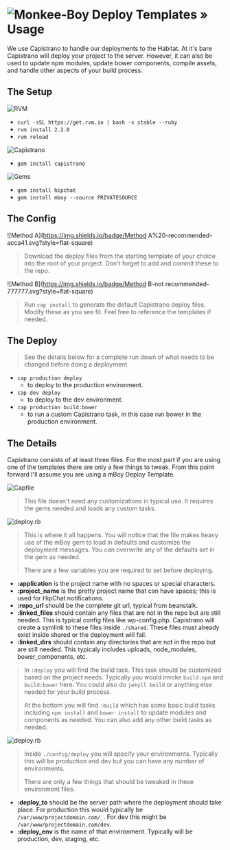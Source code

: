 ![Monkee-Boy](https://dujrsrsgsd3nh.cloudfront.net/img/emoticons/113009/mboy-1403710932.jpg) Deploy Templates &raquo; Usage
==============

We use Capistrano to handle our deployments to the Habitat. At it's bare Capistrano will deploy your project to the server. However, it can also be used to update npm modules, update bower components, compile assets, and handle other aspects of your build process.


## The Setup

![RVM](https://img.shields.io/badge/Install-RVM-acca41.svg?style=flat-square)
* `curl -sSL https://get.rvm.io | bash -s stable --ruby`
* `rvm install 2.2.0`
* `rvm reload`

![Capistrano](https://img.shields.io/badge/Install-Capistrano-acca41.svg?style=flat-square)
* `gem install capistrano`

![Gems](https://img.shields.io/badge/Install-Gems-acca41.svg?style=flat-square)
* `gem install hipchat`
* `gem install mboy --source PRIVATESOURCE`

>

## The Config

![Method A](https://img.shields.io/badge/Method A%20-recommended-acca41.svg?style=flat-square)

> Download the deploy files from the starting template of your choice into the root of your project. Don't forget to add and commit these to the repo.

![Method B](https://img.shields.io/badge/Method B-not recommended-777777.svg?style=flat-square)

> Run `cap install` to generate the default Capistrano deploy files. Modify these as you see fit. Feel free to reference the templates if needed.

## The Deploy

> See the details below for a complete run down of what needs to be changed before doing a deployment.

* `cap production deploy`
  * to deploy to the production environment.
* `cap dev deploy`
  * to deploy to the dev environment.
* `cap production build:bower`
  * to run a custom Capistrano task, in this case run bower in the production environment.

## The Details

Capistrano consists of at least three files. For the most part if you are using one of the templates there are only a few things to tweak. From this point forward I'll assume you are using a mBoy Deploy Template.

![Capfile](https://img.shields.io/badge/.%2F-Capfile-acca41.svg?style=flat-square)

> This file doesn't need any customizations in typical use. It requires the gems needed and loads any custom tasks.

![deploy.rb](https://img.shields.io/badge/.%2Fconfig%2f-deploy.rb-acca41.svg?style=flat-square)

> This is where it all happens. You will notice that the file makes heavy use of the mBoy gem to load in defaults and customize the deployment messages. You can overwrite any of the defaults set in the gem as needed.
>
> There are a few variables you are required to set before deploying.

* **:application** is the project name with no spaces or special characters.
* **:project_name** is the pretty project name that can have spaces; this is used for HipChat notifications.
* **:repo_url** should be the complete git url, typical from beanstalk.
* **:linked_files** should contain any files that are not in the repo but are still needed. This is typical config files like wp-config.php. Capistrano will create a symlink to these files inside `./shared`. These files must already exist inside shared or the deployment will fail.
* **:linked_dirs** should contain any directories that are not in the repo but are still needed. This typicaly includes uploads, node_modules, bower_components, etc.
> In `:deploy` you will find the build task. This task should be customized based on the project needs. Typically you would invoke `build:npm` and `build:bower` here. You could also do `jekyll build` or anything else needed for your build process.
>
> At the bottom you will find `:build` which has some basic build tasks including `npm install` and `bower install` to update modules and components as needed. You can also add any other build tasks as needed.

![deploy.rb](https://img.shields.io/badge/.%2fconfig%2fdeploy%2f-production.rb-acca41.svg?style=flat-square)

> Inside `./config/deploy` you will specify your environments. Typically this will be production and dev but you can have any number of environments.
>
> There are only a few things that should be tweaked in these environment files.

* **:deploy_to** should be the server path where the deployment should take place. For production this would typically be `/var/www/projectdomain.com/_`. For dev this might be `/var/www/projectdomain.com/dev`.
* **:deploy_env** is the name of that environment. Typically will be production, dev, staging, etc.
